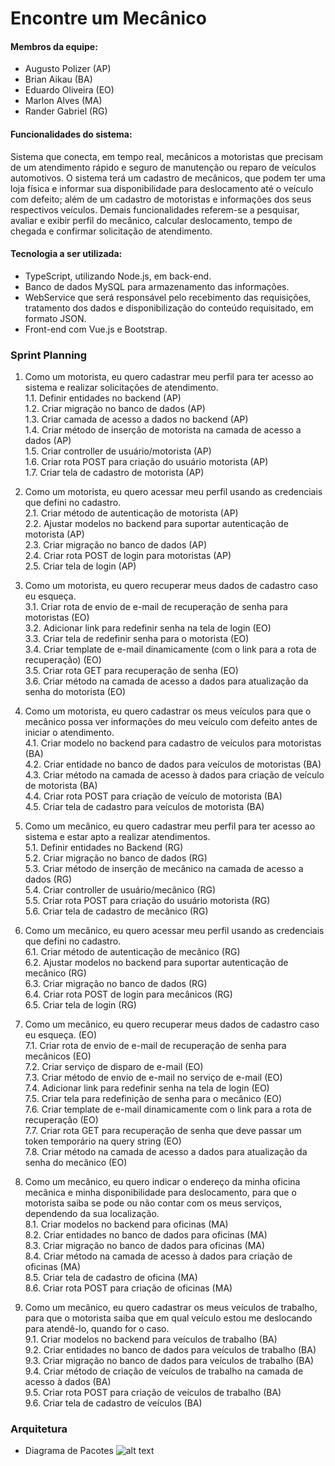 # Encontre um Mecânico

#### Membros da equipe:
- Augusto Polizer (AP)
- Brian Aikau (BA)
- Eduardo Oliveira (EO)
- Marlon Alves (MA)
- Rander Gabriel (RG)

#### Funcionalidades do sistema:
Sistema que conecta, em tempo real, mecânicos a motoristas que precisam de um atendimento rápido e seguro de manutenção ou reparo de veículos automotivos. O sistema terá um cadastro de mecânicos, que podem ter uma loja física e informar sua disponibilidade para deslocamento até o veículo com defeito; além de um cadastro de motoristas e informações dos seus respectivos veículos. Demais funcionalidades referem-se a pesquisar, avaliar e exibir perfil do mecânico, calcular deslocamento, tempo de chegada e confirmar solicitação de atendimento.

#### Tecnologia a ser utilizada:
- TypeScript, utilizando Node.js, em back-end.
- Banco de dados MySQL para armazenamento das informações. 
- WebService que será responsável pelo recebimento das requisições, tratamento dos dados e disponibilização do conteúdo requisitado, em formato JSON.
- Front-end com Vue.js e Bootstrap.

### Sprint Planning

1. Como um motorista, eu quero cadastrar meu perfil para ter acesso ao sistema e realizar solicitações de atendimento.<br>
1.1. Definir entidades no backend (AP) <br> 
1.2. Criar migração no banco de dados (AP) <br> 
1.3. Criar camada de acesso a dados no backend (AP) <br>
1.4. Criar método de inserção de motorista na camada de acesso a dados (AP)<br> 
1.5. Criar controller de usuário/motorista (AP) <br> 
1.6. Criar rota POST para criação do usuário motorista (AP) <br> 
1.7. Criar tela de cadastro de motorista (AP) <br> 

2. Como um motorista, eu quero acessar meu perfil usando as credenciais que defini no cadastro.<br>
2.1. Criar método de autenticação de motorista (AP) <br> 
2.2. Ajustar modelos no backend para suportar autenticação de motorista (AP) <br> 
2.3. Criar migração no banco de dados (AP) <br>
2.4. Criar rota POST de login para motoristas (AP)<br>
2.5. Criar tela de login (AP) <br> 

3. Como um motorista, eu quero recuperar meus dados de cadastro caso eu esqueça. <br>
3.1. Criar rota de envio de e-mail de recuperação de senha para motoristas (EO)<br>
3.2. Adicionar link para redefinir senha na tela de login (EO)<br>
3.3. Criar tela de redefinir senha para o motorista (EO)<br>
3.4. Criar template de e-mail dinamicamente (com o link para a rota de recuperação) (EO)<br>
3.5. Criar rota GET para recuperação de senha (EO)<br>
3.6. Criar método na camada de acesso a dados para atualização da senha do motorista (EO)<br>

4. Como um motorista, eu quero cadastrar os meus veículos para que o mecânico possa ver informações do meu veículo com defeito antes de iniciar o atendimento.<br>
4.1. Criar modelo no backend para cadastro de veículos para motoristas (BA)<br>
4.2. Criar entidade no banco de dados para veículos de motoristas (BA) <br>
4.3. Criar método na camada de acesso à dados para criação de veículo de motorista (BA) <br>
4.4. Criar rota POST para criação de veículo de motorista (BA) <br>
4.5. Criar tela de cadastro para veículos de motorista (BA) <br>

5. Como um mecânico, eu quero cadastrar meu perfil para ter acesso ao sistema e estar apto a realizar atendimentos.<br>
5.1. Definir entidades no Backend (RG) <br>
5.2. Criar migração no banco de dados (RG) <br>
5.3. Criar método de inserção de mecânico na camada de acesso a dados (RG) <br>
5.4. Criar controller de usuário/mecânico (RG) <br>
5.5. Criar rota POST para criação do usuário motorista (RG) <br>
5.6. Criar tela de cadastro de mecânico (RG)<br>

6. Como um mecânico, eu quero acessar meu perfil usando as credenciais que defini no cadastro. <br>
6.1. Criar método de autenticação de mecânico (RG) <br>
6.2. Ajustar modelos no backend para suportar autenticação de mecânico (RG) <br>
6.3. Criar migração no banco de dados (RG) <br>
6.4. Criar rota POST de login para mecânicos (RG) <br>
6.5. Criar tela de login (RG)<br>

7. Como um mecânico, eu quero recuperar meus dados de cadastro caso eu esqueça. (EO)<br>
7.1. Criar rota de envio de e-mail de recuperação de senha para mecânicos (EO)<br>
7.2. Criar serviço de disparo de e-mail (EO)<br>
7.3. Criar método de envio de e-mail no serviço de e-mail (EO)<br>
7.4. Adicionar link para redefinir senha na tela de login (EO)<br>
7.5. Criar tela para redefinição de senha para o mecânico (EO)<br>
7.6. Criar template de e-mail dinamicamente com o link para a rota de recuperação (EO)<br>
7.7. Criar rota GET para recuperação de senha que deve passar um token temporário na query string (EO)<br>
7.8. Criar método na camada de acesso a dados para atualização da senha do mecânico (EO) <br>

8. Como um mecânico, eu quero indicar o endereço da minha oficina mecânica e minha disponibilidade para deslocamento, para que o motorista saiba se pode ou não contar com os meus serviços, dependendo da sua localização.<br>
8.1. Criar modelos no backend para oficinas (MA)<br>
8.2. Criar entidades no banco de dados para oficinas (MA)<br>
8.3. Criar migração no banco de dados para oficinas (MA)<br>
8.4. Criar método na camada de acesso à dados para criação de oficinas  (MA)<br>
8.5. Criar tela de cadastro de oficina  (MA)<br>
8.6. Criar rota POST para criação de oficinas (MA)<br>

9. Como um mecânico, eu quero cadastrar os meus veículos de trabalho, para que o motorista saiba que em qual veículo estou me deslocando para atendê-lo, quando for o caso. <br>
9.1. Criar modelos no backend para veículos de trabalho (BA) <br>
9.2. Criar entidades no banco de dados para veículos de trabalho (BA) <br>
9.3. Criar migração no banco de dados para veículos de trabalho (BA) <br>
9.4. Criar método de criação de veículos de trabalho na camada de acesso à dados (BA) <br>
9.5. Criar rota POST para criação de veículos de trabalho (BA) <br>
9.6. Criar tela de cadastro de veículos (BA)<br>

### Arquitetura
- Diagrama de Pacotes
![alt text](https://uploaddeimagens.com.br/images/002/536/543/full/DiagramadePacotesArquitetura.png)
